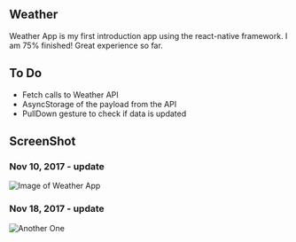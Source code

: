 ## Weather
Weather App is my first introduction app using the react-native framework. I am 75% finished! Great experience so far.

## To Do
* Fetch calls to Weather API
* AsyncStorage of the payload from the API
* PullDown gesture to check if data is updated


## ScreenShot

### Nov 10, 2017 - update
![Image of Weather App](https://i.imgur.com/5n9Z2Kj.png)

### Nov 18, 2017 - update
![Another One](https://i.imgur.com/CBlwa34.png)
